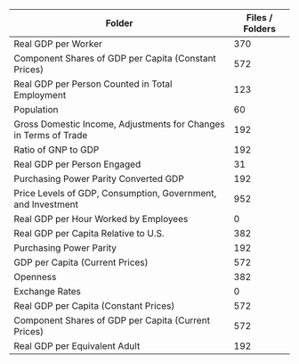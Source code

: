 | Folder                                                           |   Files / Folders |
|------------------------------------------------------------------|-------------------|
| Real GDP per Worker                                              |               370 |
| Component Shares of GDP per Capita (Constant Prices)             |               572 |
| Real GDP per Person Counted in Total Employment                  |               123 |
| Population                                                       |                60 |
| Gross Domestic Income, Adjustments for Changes in Terms of Trade |               192 |
| Ratio of GNP to GDP                                              |               192 |
| Real GDP per Person Engaged                                      |                31 |
| Purchasing Power Parity Converted GDP                            |               192 |
| Price Levels of GDP, Consumption, Government, and Investment     |               952 |
| Real GDP per Hour Worked by Employees                            |                 0 |
| Real GDP per Capita Relative to U.S.                             |               382 |
| Purchasing Power Parity                                          |               192 |
| GDP per Capita (Current Prices)                                  |               572 |
| Openness                                                         |               382 |
| Exchange Rates                                                   |                 0 |
| Real GDP per Capita (Constant Prices)                            |               572 |
| Component Shares of GDP per Capita (Current Prices)              |               572 |
| Real GDP per Equivalent Adult                                    |               192 |